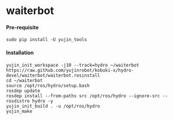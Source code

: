 waiterbot
=========

#### Pre-requisite

```
sudo pip install -U yujin_tools
```

#### Installation ####

```
yujin_init_workspace -j10 --track=hydro ~/waiterbot https://raw.github.com/yujinrobot/kobuki-x/hydro-devel/waiterbot/waiterbot.rosinstall
cd ~/waiterbot
source /opt/ros/hydro/setup.bash
rosdep update
rosdep install --from-paths src /opt/ros/hydro --ignore-src --rosdistro hydro -y
yujin_init_build . -u /opt/ros/hydro
yujin_make
```

